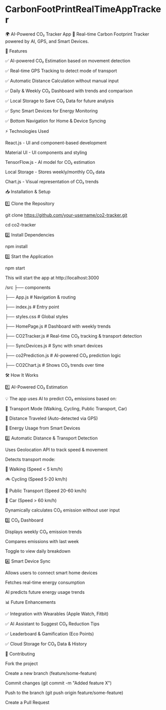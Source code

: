# CarbonFootPrintRealTimeAppTracker
🌍 AI-Powered CO₂ Tracker App
🚀 Real-time Carbon Footprint Tracker powered by AI, GPS, and Smart Devices.

📌 Features

✅ AI-powered CO₂ Estimation based on movement detection

✅ Real-time GPS Tracking to detect mode of transport

✅ Automatic Distance Calculation without manual input

✅ Daily & Weekly CO₂ Dashboard with trends and comparison

✅ Local Storage to Save CO₂ Data for future analysis

✅ Sync Smart Devices for Energy Monitoring

✅ Bottom Navigation for Home & Device Syncing

⚡ Technologies Used

React.js - UI and component-based development

Material UI - UI components and styling

TensorFlow.js - AI model for CO₂ estimation

Local Storage - Stores weekly/monthly CO₂ data

Chart.js - Visual representation of CO₂ trends


📥 Installation & Setup

1️⃣ Clone the Repository

git clone https://github.com/your-username/co2-tracker.git

cd co2-tracker

2️⃣ Install Dependencies

npm install

3️⃣ Start the Application

npm start

This will start the app at http://localhost:3000



/src
 ├── components
  
  ├── App.js                # Navigation & routing
  
  ├── index.js              # Entry point
  
  ├── styles.css            # Global styles
  
  ├── HomePage.js           # Dashboard with weekly trends
  
  ├── CO2Tracker.js         # Real-time CO₂ tracking & transport detection
  
  ├── SyncDevices.js        # Sync with smart devices
  
  ├── co2Prediction.js      # AI-powered CO₂ prediction logic
  
  ├── CO2Chart.js           # Shows CO₂ trends over time

  🛠️ How It Works
  
1️⃣ AI-Powered CO₂ Estimation

💡 The app uses AI to predict CO₂ emissions based on:

🔹 Transport Mode (Walking, Cycling, Public Transport, Car)

🔹 Distance Traveled (Auto-detected via GPS)

🔹 Energy Usage from Smart Devices

2️⃣ Automatic Distance & Transport Detection

Uses Geolocation API to track speed & movement

Detects transport mode:

🚶 Walking (Speed < 5 km/h)

🚲 Cycling (Speed 5-20 km/h)

🚌 Public Transport (Speed 20-60 km/h)

🚗 Car (Speed > 60 km/h)

Dynamically calculates CO₂ emission without user input

3️⃣ CO₂ Dashboard

Displays weekly CO₂ emission trends

Compares emissions with last week

Toggle to view daily breakdown

4️⃣ Smart Device Sync

Allows users to connect smart home devices

Fetches real-time energy consumption

AI predicts future energy usage trends

📊 Future Enhancements

✅ Integration with Wearables (Apple Watch, Fitbit)

✅ AI Assistant to Suggest CO₂ Reduction Tips

✅ Leaderboard & Gamification (Eco Points)

✅ Cloud Storage for CO₂ Data & History

🤝 Contributing

Fork the project

Create a new branch (feature/some-feature)

Commit changes (git commit -m "Added feature X")

Push to the branch (git push origin feature/some-feature)

Create a Pull Request
 
